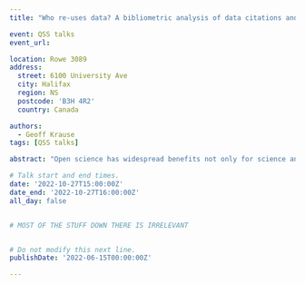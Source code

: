 ```yaml
---
title: "Who re-uses data? A bibliometric analysis of data citations and the relationship"

event: QSS talks
event_url:

location: Rowe 3089
address:
  street: 6100 University Ave
  city: Halifax
  region: NS
  postcode: 'B3H 4R2'
  country: Canada

authors:
  - Geoff Krause
tags: [QSS talks]

abstract: "Open science has widespread benefits not only for science and society, but also for individual researchers. Making data used in research publicly available is encouraged, or sometimes even required, to both support existing research and increase available sources for future researchers. But when data is re-used, are the datasets themselves being cited, and if so, by whom? This bibliometric analysis will look into citations of datasets recorded in OpenAlex to determine how these items are cited, how citations are concentrated, and what role self-citation plays."

# Talk start and end times.
date: '2022-10-27T15:00:00Z'
date_end: '2022-10-27T16:00:00Z'
all_day: false


# MOST OF THE STUFF DOWN THERE IS IRRELEVANT


# Do not modify this next line.
publishDate: '2022-06-15T00:00:00Z'

---
```

